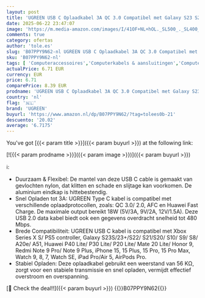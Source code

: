 ```yaml
---
layout: post
title: 'UGREEN USB C Oplaadkabel 3A QC 3.0 Compatibel met Galaxy S23 S22 Huawei P30 Redmi Note 10 iPhone 15 15 Plus 15 Pro 15 Pro Max 0.5M '
date: 2025-06-22 23:47:07
image: 'https://m.media-amazon.com/images/I/41OF+NL+hOL._SL500_._SL400_.jpg'
comments: true
category: ofertas
author: 'tole.es'
slug: 'B07PPY9N62-nl UGREEN USB C Oplaadkabel 3A QC 3.0 Compatibel met Galaxy...'
sku: 'B07PPY9N62-nl'
tags: [ 'Computeraccessoires','Computerkabels & aansluitingen','Computers, onderdelen & accessoires','Elektronica','Kabels & accessoires','USB-kabels','ugreen','🇳🇱', ]
actualPrice: 6.71 EUR
currency: EUR
price: 6.71
comparePrice: 8.39 EUR
prodname: 'UGREEN USB C Oplaadkabel 3A QC 3.0 Compatibel met Galaxy S23 S22 Huawei P30 Redmi Note 10 iPhone 15 15 Plus 15 Pro 15 Pro Max 0.5M '
country: 'nl'
flag: '🇳🇱'
brand: 'UGREEN'
buyurl: 'https://www.amazon.nl/dp/B07PPY9N62/?tag=tolees0b-21'
descuento: '20.02'
average: '6.7175'
---
```


You've got [{{< param title >}}]({{< param buyurl >}}) at the following link:

[![{{< param prodname >}}]({{< param image >}})]({{< param buyurl >}})

ℹ️:

- Duurzaam & Flexibel: De mantel van deze USB C cable is gemaakt van gevlochten nylon, dat klitten en schade en slijtage kan voorkomen. De aluminium eindkap is hittebestendig.
- Snel Opladen tot 3A: UGREEN Type C kabel is compatibel met verschillende oplaadprotocollen, zoals: QC 3.0/ 2.0, AFC en Huawei Fast Charge. De maximale output bereikt 18W (5V/3A, 9V/2A, 12V/1.5A). Deze USB 2.0 data kabel biedt ook een gegevens overdracht snelheid tot 480 Mbps.
- Brede Compatibiliteit: UGREEN USB C kabel is compatibel met Xbox Series X S/ PS5 controller, Galaxy S23S/23+/S22/ S21/S20/ S10/ S9/ S8/ A20e/ A51, Huawei P40 Lite/ P30 Lite/ P20 Lite/ Mate 20 Lite/ Honor 9, Redmi Note 9 Pro/ Note 9 Plus, iPhone 15, 15 Plus, 15 Pro, 15 Pro Max, Watch 9, 8, 7, Watch SE, iPad Pro/Air 5, AirPods Pro.
- Stabiel Opladen: Deze oplaadkabel gebruikt een weerstand van 56 KΩ, zorgt voor een stabiele transmissie en snel opladen, vermijdt effectief overstroom en overspanning.

[🛒 Check the deal!!]({{< param buyurl >}})
{{<world>}}B07PPY9N62{{</world>}}
